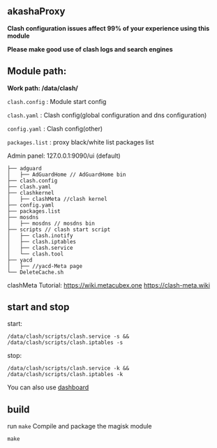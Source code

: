 ## akashaProxy

**Clash configuration issues affect 99% of your experience using this module**

**Please make good use of clash logs and search engines**

## Module path:

**Work path: /data/clash/**

`clash.config` : Module start config

`clash.yaml` : Clash config(global configuration and dns configuration)

`config.yaml` : Clash config(other)

`packages.list` : proxy black/white list packages list

Admin panel: 127.0.0.1:9090/ui (default)


```
├── adguard
│   ├── AdGuardHome // AdGuardHome bin
├── clash.config
├── clash.yaml
├── clashkernel
│   ├── clashMeta //clash kernel
├── config.yaml
├── packages.list
├── mosdns
│   ├── mosdns // mosdns bin
├── scripts // clash start script
│   ├── clash.inotify
│   ├── clash.iptables
│   ├── clash.service
│   └── clash.tool 
├── yacd
│   ├── //yacd-Meta page
└── DeleteCache.sh
```

clashMeta Tutorial:
https://wiki.metacubex.one
https://clash-meta.wiki

## start and stop

start:
```
/data/clash/scripts/clash.service -s && /data/clash/scripts/clash.iptables -s
```

stop:
```
/data/clash/scripts/clash.service -k && /data/clash/scripts/clash.iptables -k
```

You can also use [dashboard](https://t.me/MagiskChangeKing)

## build

run `make` Compile and package the magisk module
```
make
```
